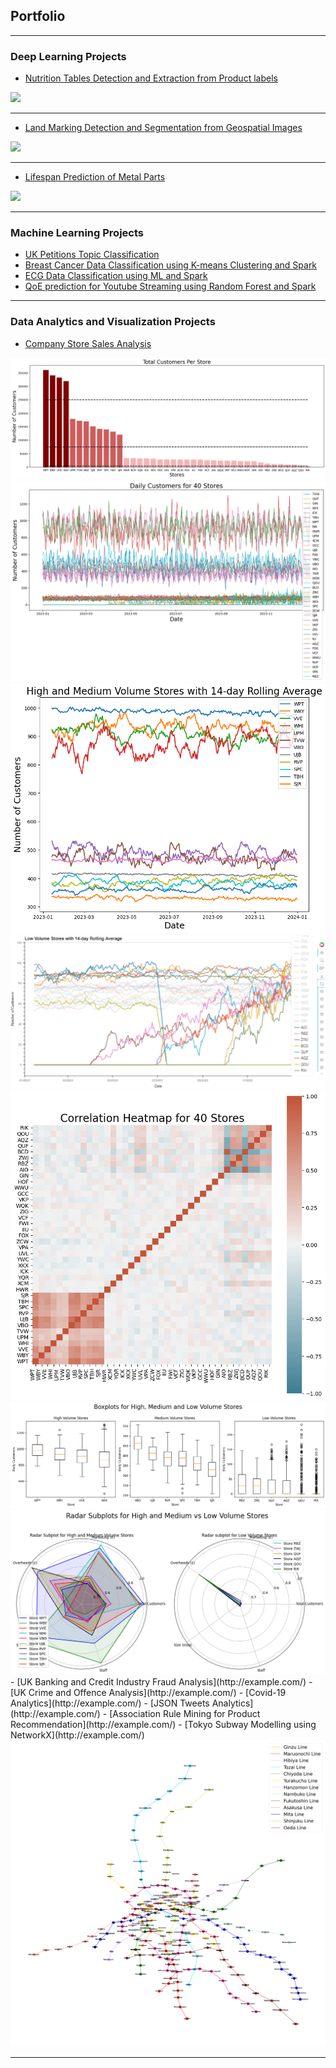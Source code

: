 ## Portfolio

---

### Deep Learning Projects 

- [Nutrition Tables Detection and Extraction from Product labels](/sample_page)
<img src="images/dummy_thumbnail.jpg?raw=true"/>

---
- [Land Marking Detection and Segmentation from Geospatial Images](/pdf/sample_presentation.pdf)
<img src="images/dummy_thumbnail.jpg?raw=true"/>

---
- [Lifespan Prediction of Metal Parts](http://example.com/)
<img src="images/dummy_thumbnail.jpg?raw=true"/>

---

### Machine Learning Projects

- [UK Petitions Topic Classification](http://example.com/)
- [Breast Cancer Data Classification using K-means Clustering and Spark](http://example.com/)
- [ECG Data Classification using ML and Spark](http://example.com/)
- [QoE prediction for Youtube Streaming using Random Forest and Spark](http://example.com/)

---

### Data Analytics and Visualization Projects

- [Company Store Sales Analysis](http://example.com/)
<img src="images/volume_segmentation.png?raw=true"/>
<img src="images/dailyCustomers_40 stores.png?raw=true"/>
<img src="images/high_and_medium_volume.png?raw=true"/>
<img src="images/low_volume_stores.png?raw=true"/>
<img src="images/heatmap_40stores.png?raw=true"/>
<img src="images/boxplots_new.png?raw=true"/>
<img src="images/radar_subplots_new.png?raw=true"/>
- [UK Banking and Credit Industry Fraud Analysis](http://example.com/)
- [UK Crime and Offence Analysis](http://example.com/)
- [Covid-19 Analytics](http://example.com/)
- [JSON Tweets Analytics](http://example.com/)
- [Association Rule Mining for Product Recommendation](http://example.com/)
- [Tokyo Subway Modelling using NetworkX](http://example.com/)
<img src="images/nodes.png?raw=true"/>

---
